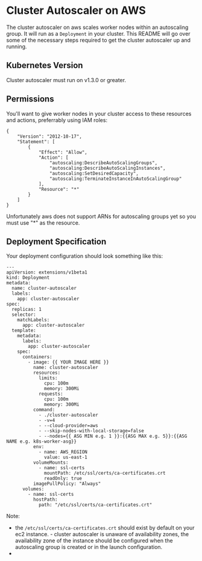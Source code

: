 # Cluster Autoscaler on AWS 
The cluster autoscaler on aws scales worker nodes within an autoscaling group. It will run as a `Deployment` in your cluster. This README will go over some of the necessary steps required to get the cluster autoscaler up and running. 

## Kubernetes Version 
Cluster autoscaler must run on v1.3.0 or greater. 

## Permissions 
You'll want to give worker nodes in your cluster access to these resources and actions, preferrably using IAM roles: 
```
{
    "Version": "2012-10-17",
    "Statement": [
        {
            "Effect": "Allow",
            "Action": [
                "autoscaling:DescribeAutoScalingGroups",
                "autoscaling:DescribeAutoScalingInstances",
                "autoscaling:SetDesiredCapacity",
                "autoscaling:TerminateInstanceInAutoScalingGroup"
            ],
            "Resource": "*"
        }
    ]
}
```
Unfortunately aws does not support ARNs for autoscaling groups yet so you must use "*" as the resource.

## Deployment Specification
Your deployment configuration should look something like this:
```
---
apiVersion: extensions/v1beta1
kind: Deployment
metadata:
  name: cluster-autoscaler
  labels:
    app: cluster-autoscaler
spec:
  replicas: 1
  selector:
    matchLabels:
      app: cluster-autoscaler
  template:
    metadata:
      labels:
        app: cluster-autoscaler
    spec:
      containers:
        - image: {{ YOUR IMAGE HERE }}
          name: cluster-autoscaler
          resources:
            limits:
              cpu: 100m
              memory: 300Mi
            requests:
              cpu: 100m
              memory: 300Mi
          command:
            - ./cluster-autoscaler
            - -v=4
            - --cloud-provider=aws
            - --skip-nodes-with-local-storage=false
            - --nodes={{ ASG MIN e.g. 1 }}:{{ASG MAX e.g. 5}}:{{ASG NAME e.g. k8s-worker-asg}}
          env:
            - name: AWS_REGION
              value: us-east-1
          volumeMounts:
            - name: ssl-certs
              mountPath: /etc/ssl/certs/ca-certificates.crt
              readOnly: true
          imagePullPolicy: "Always"
      volumes:
        - name: ssl-certs
          hostPath:
            path: "/etc/ssl/certs/ca-certificates.crt"
```
Note: 
- the `/etc/ssl/certs/ca-certificates.crt` should exist by default on your ec2 instance. - cluster autoscaler is unaware of availability zones, the availability zone of the instance should be configured when the autoscaling group is created or in the launch configuration. 
- 
